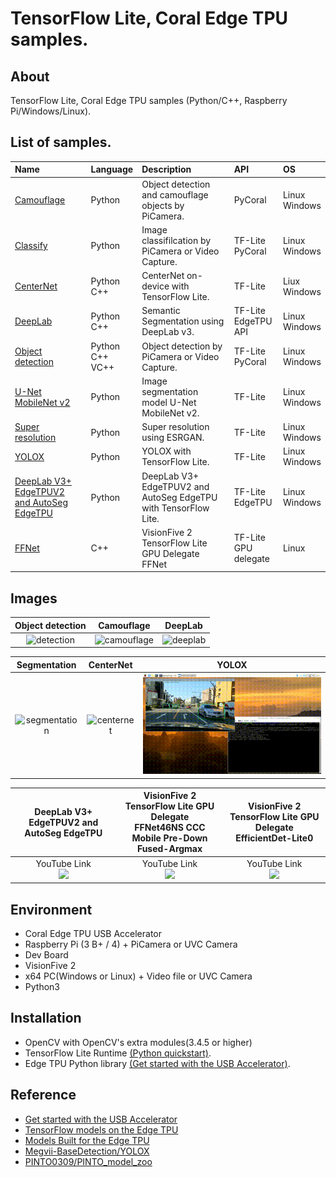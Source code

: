 # TensorFlow Lite, Coral Edge TPU samples.

## About
TensorFlow Lite, Coral Edge TPU samples (Python/C++, Raspberry Pi/Windows/Linux).

## List of samples.

| Name | Language | Description | API | OS |
|:---|:---|:---|:---|:---|
|[Camouflage](camouflage)| Python | Object detection and camouflage objects by PiCamera. | PyCoral | Linux<br>Windows |
|[Classify](classify) | Python | Image classifilcation by PiCamera or Video Capture.| TF-Lite<br>PyCoral | Linux<br>Windows |
|[CenterNet](centernet)|Python<br>C++|CenterNet on-device with TensorFlow Lite.|TF-Lite|Liux<br>Windows|
| [DeepLab](deeplab) | Python<br>C++ | Semantic Segmentation using DeepLab v3. | TF-Lite<BR>EdgeTPU API | Linux<br>Windows |
| [Object detection](detection) | Python<br>C++<br>VC++ | Object detection by PiCamera or Video Capture. | TF-Lite<br>PyCoral | Linux<br>Windows |
| [U-Net MobileNet v2](segmentation) | Python | Image segmentation model U-Net MobileNet v2. | TF-Lite | Linux<br>Windows 
| [Super resolution](super_resolution) | Python | Super resolution using ESRGAN. | TF-Lite | Linux<br>Windows |
| [YOLOX](yolox/python) | Python | YOLOX with TensorFlow Lite. | TF-Lite | Linux<br>Windows |
| [DeepLab V3+ EdgeTPUV2 and AutoSeg EdgeTPU](deeplab_edgetpu2) | Python | DeepLab V3+ EdgeTPUV2 and AutoSeg EdgeTPU with TensorFlow Lite. | TF-Lite<br>EdgeTPU | Linux<br>Windows |
| [FFNet ](ffnet) | C++ | VisionFive 2 TensorFlow Lite GPU Delegate FFNet | TF-Lite<br>GPU delegate | Linux |


## Images

|Object detection|Camouflage|DeepLab|
|:--:|:--:|:--:|
|![detection](detection/g3doc/img/output.gif)|![camouflage](camouflage/g3doc/img/output.gif)|![deeplab](deeplab/g3doc/img/output.gif)|


|Segmentation|CenterNet|YOLOX|
|:--:|:--:|:--:|
|![segmentation](segmentation/g3doc/segmentation.gif)|![centernet](centernet/g3doc/img/centernet.gif)|![yolox](yolox/g3doc/yolox.gif)|


|DeepLab V3+ EdgeTPUV2 and AutoSeg EdgeTPU| VisionFive 2 TensorFlow Lite GPU Delegate<br>FFNet46NS CCC Mobile Pre-Down Fused-Argmax | VisionFive 2 TensorFlow Lite GPU Delegate<br>EfficientDet-Lite0 |
|:--:|:--:|:--:|
|YouTube Link<br>[![](https://img.youtube.com/vi/-F9R51vFOS8/mqdefault.jpg)](https://www.youtube.com/watch?v=-F9R51vFOS8)|YouTube Link<br>[![](https://img.youtube.com/vi/QDNdEaW8Z8U/mqdefault.jpg)](https://www.youtube.com/watch?v=QDNdEaW8Z8U)|YouTube Link<br>[![](https://img.youtube.com/vi/1SAccRvKuFM/mqdefault.jpg)](https://www.youtube.com/watch?v=1SAccRvKuFM)|

## Environment
- Coral Edge TPU USB Accelerator
- Raspberry Pi (3 B+ / 4) + PiCamera or UVC Camera
- Dev Board
- VisionFive 2
- x64 PC(Windows or Linux) + Video file or UVC Camera
- Python3

## Installation
- OpenCV with OpenCV's extra modules(3.4.5 or higher)
- TensorFlow Lite Runtime [(Python quickstart)](https://www.tensorflow.org/lite/guide/python).
- Edge TPU Python library [(Get started with the USB Accelerator)](https://coral.withgoogle.com/tutorials/accelerator/).

## Reference
- [Get started with the USB Accelerator](https://coral.withgoogle.com/tutorials/accelerator/)
- [TensorFlow models on the Edge TPU](https://coral.withgoogle.com/tutorials/edgetpu-models-intro/#model-requirements)
- [Models Built for the Edge TPU](https://coral.withgoogle.com/models/)
- [Megvii-BaseDetection/YOLOX](https://github.com/Megvii-BaseDetection/YOLOX)
- [PINTO0309/PINTO_model_zoo](https://github.com/PINTO0309/PINTO_model_zoo)

